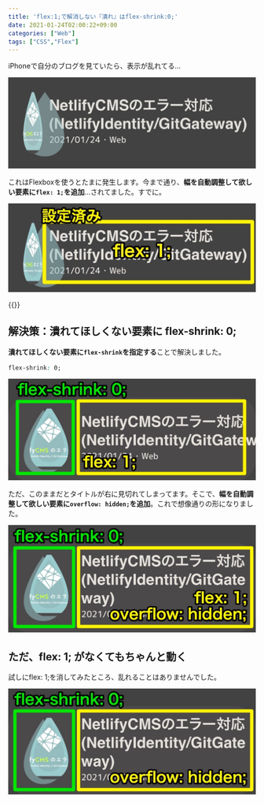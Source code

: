 ```yaml
---
title: 'flex:1;で解消しない『潰れ』はflex-shrink:0;'
date: 2021-01-24T02:00:22+09:00
categories: ["Web"]
tags: ["CSS","Flex"]
---
```


iPhoneで自分のブログを見ていたら、表示が乱れてる...

![](../../../images/css-flex-bug-1.jpg)

これはFlexboxを使うとたまに発生します。今まで通り、<b>幅を自動調整して欲しい要素に`flex: 1;`を追加</b>...されてました。すでに。

![](../../../images/css-flex-bug-2.jpg)

{{<ad>}}

## 解決策：潰れてほしくない要素に flex-shrink: 0;

<b>潰れてほしくない要素に`flex-shrink`を指定する</b>ことで解決しました。

```css
flex-shrink: 0;
```

![](../../../images/css-flex-bug-4.jpg)

ただ、このままだとタイトルが右に見切れてしまってます。そこで、<b>幅を自動調整して欲しい要素に`overflow: hidden;`を追加</b>。これで想像通りの形になりました。

![](../../../images/css-flex-bug-5.jpg)

## ただ、flex: 1; がなくてもちゃんと動く

試しにflex: 1;を消してみたところ、乱れることはありませんでした。

![](../../../images/css-flex-bug-6.jpg)
